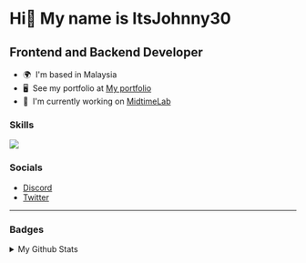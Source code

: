 Hi👋 My name is ItsJohnny30
===================================================================================================================================

Frontend and Backend Developer
------------------------------

* 🌍  I'm based in Malaysia
* 🖥️  See my portfolio at [My portfolio](http://itsjohnny30.vercel.app)
* 🚀  I'm currently working on [MidtimeLab](http://github.com/MidtimeLab)

### Skills


<p align="left">
<img src="https://skillicons.dev/icons?i=vscode,py,nodejs,js,ts,html,css,php,flask,express,next,react,vite,vue,nuxt,tailwindcss,bootstrap,discord,github,vercel,git&perline=5"/>


### Socials

- [Discord](https://discord.com/users/740101219053338695)
- [Twitter](https://twitter.com/@ItsJohnny30)

---

### Badges

<details>
<summary>
My Github Stats
</summary>

<a href="http://www.github.com/ItsJohnny30"><img src="https://github-readme-stats.vercel.app/api?username=ItsJohnny30&show_icons=true&hide=&count_private=true&title_color=0891b2&text_color=ffffff&icon_color=0891b2&bg_color=1c1917&hide_border=true&show_icons=true" alt="ItsJohnny30's GitHub stats" /></a>

<a href="http://www.github.com/ItsJohnny30"><img src="https://github-readme-streak-stats.herokuapp.com/?user=ItsJohnny30&stroke=ffffff&background=1c1917&ring=0891b2&fire=0891b2&currStreakNum=ffffff&currStreakLabel=0891b2&sideNums=ffffff&sideLabels=ffffff&dates=ffffff&hide_border=true" /></a>

<a href="https://github.com/ItsJohnny30" align="left"><img src="https://github-readme-stats.vercel.app/api/top-langs/?username=ItsJohnny30&langs_count=10&title_color=0891b2&text_color=ffffff&icon_color=0891b2&bg_color=1c1917&hide_border=true&locale=en&custom_title=Top%20%Languages" alt="Top Languages" /></a>

</details>

